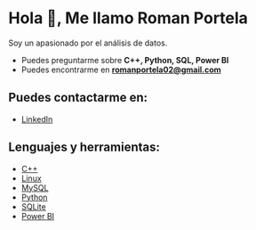 # Hola 👋, Me llamo Roman Portela

Soy un apasionado por el análisis de datos.

* Puedes preguntarme sobre **C++, Python, SQL, Power BI**
* Puedes encontrarme en **romanportela02@gmail.com**

## Puedes contactarme en:

* [LinkedIn](https://linkedin.com/in/romanportela)

## Lenguajes y herramientas:

* <a href="https://www.w3schools.com/cpp/" target="_blank" rel="noreferrer">C++</a>
* <a href="https://www.linux.org/" target="_blank" rel="noreferrer">Linux</a>
* <a href="https://www.mysql.com/" target="_blank" rel="noreferrer">MySQL</a>
* <a href="https://www.python.org" target="_blank" rel="noreferrer">Python</a>
* <a href="https://www.sqlite.org/" target="_blank" rel="noreferrer">SQLite</a>
* <a href="https://powerbi.microsoft.com/en-us/" target="_blank" rel="noreferrer">Power BI</a>
